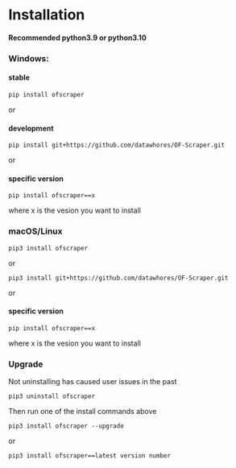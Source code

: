 # Installation

#### Recommended python3.9 or python3.10

### Windows:

#### stable

```
pip install ofscraper
```

or

#### development

```
pip install git+https://github.com/datawhores/OF-Scraper.git 
```

or

#### specific version

```
pip install ofscraper==x
```

where x is the vesion you want to install

### macOS/Linux

```
pip3 install ofscraper
```

or

```
pip3 install git+https://github.com/datawhores/OF-Scraper.git 
```

or

#### specific version

```
pip install ofscraper==x
```

where x is the vesion you want to install

### Upgrade

Not uninstalling has caused user issues in the past

```
pip3 uninstall ofscraper
```

Then run one of the install commands above

```
pip3 install ofscraper --upgrade
```

or

```
pip3 install ofscraper==latest version number
```
